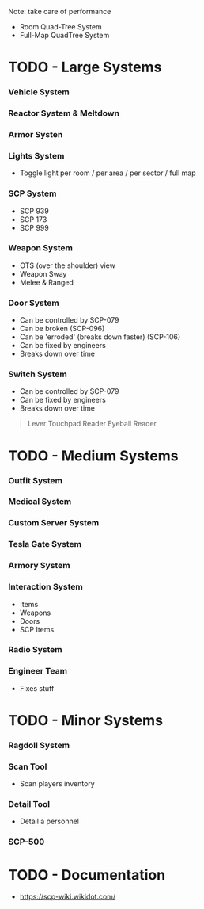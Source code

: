 
Note: take care of performance
- Room Quad-Tree System
- Full-Map QuadTree System

# TODO - Large Systems

### Vehicle System

### Reactor System & Meltdown ###

### Armor Systen

### Lights System
- Toggle light per room / per area / per sector / full map

### SCP System
- SCP 939
- SCP 173
- SCP 999

### Weapon System
- OTS (over the shoulder) view
- Weapon Sway
- Melee & Ranged

### Door System
- Can be controlled by SCP-079
- Can be broken (SCP-096)
- Can be 'erroded' (breaks down faster) (SCP-106)
- Can be fixed by engineers
- Breaks down over time

### Switch System
- Can be controlled by SCP-079
- Can be fixed by engineers
- Breaks down over time
> Lever
> Touchpad Reader
> Eyeball Reader

# TODO - Medium Systems

### Outfit System

### Medical System

### Custom Server System

### Tesla Gate System

### Armory System

### Interaction System
- Items
- Weapons
- Doors
- SCP Items

### Radio System

### Engineer Team
- Fixes stuff

# TODO - Minor Systems

### Ragdoll System

### Scan Tool
- Scan players inventory

### Detail Tool
- Detail a personnel

### SCP-500

# TODO - Documentation
- https://scp-wiki.wikidot.com/
